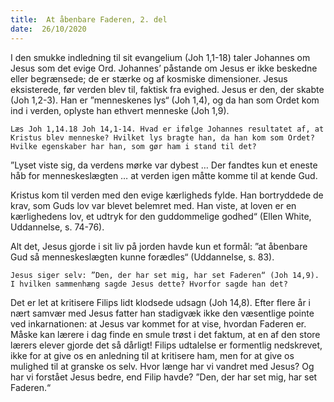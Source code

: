 ```yaml
---
title:  At åbenbare Faderen, 2. del
date:  26/10/2020
---
```


I den smukke indledning til sit evangelium (Joh 1,1-18) taler Johannes om Jesus som det evige Ord. Johannes’ påstande om Jesus er ikke beskedne eller begrænsede; de er stærke og af kosmiske dimensioner. Jesus eksisterede, før verden blev til, faktisk fra evighed. Jesus er den, der skabte (Joh 1,2-3). Han er ”menneskenes lys“ (Joh 1,4), og da han som Ordet kom ind i verden, oplyste han ethvert menneske (Joh 1,9).

`Læs Joh 1,14.18 Joh 14,1-14. Hvad er ifølge Johannes resultatet af, at Kristus blev menneske? Hvilket lys bragte han, da han kom som Ordet? Hvilke egenskaber har han, som gør ham i stand til det?`

”Lyset viste sig, da verdens mørke var dybest … Der fandtes kun et eneste håb for menneskeslægten … at verden igen måtte komme til at kende Gud.

Kristus kom til verden med den evige kærligheds fylde. Han bortryddede de krav, som Guds lov var blevet belemret med. Han viste, at loven er en kærlighedens lov, et udtryk for den guddommelige godhed“ (Ellen White, Uddannelse, s. 74-76).

Alt det, Jesus gjorde i sit liv på jorden havde kun et formål: ”at åbenbare Gud så menneskeslægten kunne forædles“ (Uddannelse, s. 83).

`Jesus siger selv: ”Den, der har set mig, har set Faderen“ (Joh 14,9). I hvilken sammenhæng sagde Jesus dette? Hvorfor sagde han det?`

Det er let at kritisere Filips lidt klodsede udsagn (Joh 14,8). Efter flere år i nært samvær med Jesus fatter han stadigvæk ikke den væsentlige pointe ved inkarnationen: at Jesus var kommet for at vise, hvordan Faderen er. Måske kan lærere i dag finde en smule trøst i det faktum, at en af den store lærers elever gjorde det så dårligt! Filips udtalelse er formentlig nedskrevet, ikke for at give os en anledning til at kritisere ham, men for at give os mulighed til at granske os selv. Hvor længe har vi vandret med Jesus? Og har vi forstået Jesus bedre, end Filip havde? ”Den, der har set mig, har set Faderen.“